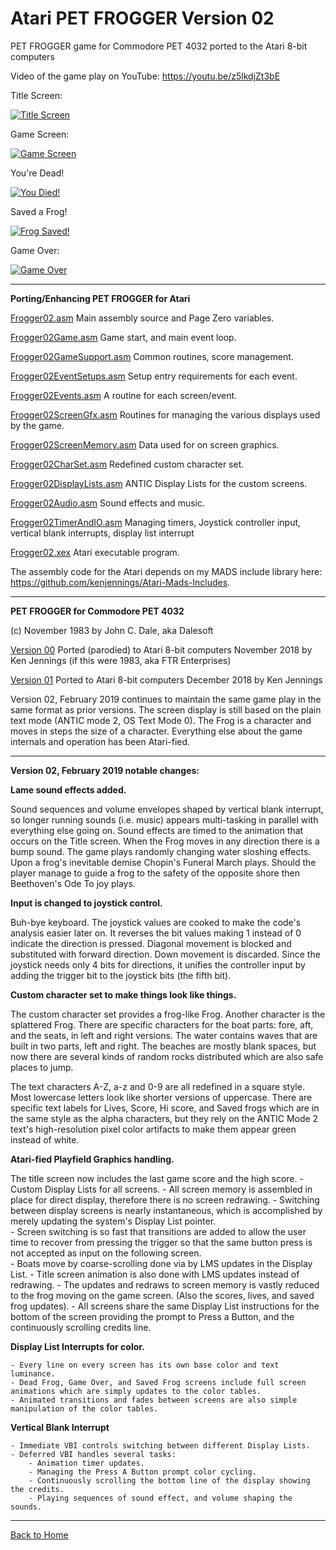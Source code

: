 # Atari PET FROGGER Version 02

PET FROGGER game for Commodore PET 4032 ported to the Atari 8-bit computers

Video of the game play on YouTube: https://youtu.be/z5lkdjZt3bE
  
Title Screen:

[![Title Screen](https://github.com/kenjennings/Atari-Pet-Frogger/raw/master/V02_Title.png "Title Screen")](#features1)

Game Screen:

[![Game Screen](https://github.com/kenjennings/Atari-Pet-Frogger/raw/master/V02_Game.png "Game Screen")](#features2)

You're Dead!

[![You Died!](https://github.com/kenjennings/Atari-Pet-Frogger/raw/master/V02_Dead.png "Dead Frog!")](#features3)

Saved a Frog!

[![Frog Saved!](https://github.com/kenjennings/Atari-Pet-Frogger/raw/master/V02_Saved.png "Saved a Frog!")](#features4)

Game Over:

[![Game Over](https://github.com/kenjennings/Atari-Pet-Frogger/raw/master/V02_GameOver.png "Game Over")](#features5)

---

**Porting/Enhancing PET FROGGER for Atari**

[Frogger02.asm](https://github.com/kenjennings/Atari-Pet-Frogger/blob/master/Frogger02.asm "Frogger02.asm") Main assembly source and Page Zero variables.

[Frogger02Game.asm](https://github.com/kenjennings/Atari-Pet-Frogger/blob/master/Frogger02Game.asm "Frogger02Game.asm") Game start, and main event loop.

[Frogger02GameSupport.asm](https://github.com/kenjennings/Atari-Pet-Frogger/blob/master/Frogger02GameSupport.asm "Frogger02GameSupport.asm") Common routines, score management.

[Frogger02EventSetups.asm](https://github.com/kenjennings/Atari-Pet-Frogger/blob/master/Frogger02EventSetups.asm "Frogger02EventSetups.asm") Setup entry requirements for each event. 

[Frogger02Events.asm](https://github.com/kenjennings/Atari-Pet-Frogger/blob/master/Frogger02Events.asm "Frogger02Events.asm") A routine for each screen/event. 

[Frogger02ScreenGfx.asm](https://github.com/kenjennings/Atari-Pet-Frogger/blob/master/Frogger02ScreenGfx.asm "Frogger02ScreenGfx.asm") Routines for managing the various displays used by the game. 

[Frogger02ScreenMemory.asm](https://github.com/kenjennings/Atari-Pet-Frogger/blob/master/Frogger02ScreenMemory.asm "Frogger02ScreenMemory.asm") Data used for on screen graphics.

[Frogger02CharSet.asm](https://github.com/kenjennings/Atari-Pet-Frogger/blob/master/Frogger02CharSet.asm "Frogger02CharSet.asm") Redefined custom character set.

[Frogger02DisplayLists.asm](https://github.com/kenjennings/Atari-Pet-Frogger/blob/master/Frogger02DisplayLists.asm "Frogger02DisplayLists.asm") ANTIC Display Lists for the custom screens.

[Frogger02Audio.asm](https://github.com/kenjennings/Atari-Pet-Frogger/blob/master/Frogger02Audio.asm "Frogger02Audio.asm") Sound effects and music.

[Frogger02TimerAndIO.asm](https://github.com/kenjennings/Atari-Pet-Frogger/blob/master/Frogger02TimerAndIO.asm "Frogger02TimerAndIO.asm") Managing timers, Joystick controller input, vertical blank interrupts, display list interrupt

[Frogger02.xex](https://github.com/kenjennings/Atari-Pet-Frogger/blob/master/Frogger02.asm "Frogger02.xex") Atari executable program.

The assembly code for the Atari depends on my MADS include library here: https://github.com/kenjennings/Atari-Mads-Includes.  

---

**PET FROGGER for Commodore PET 4032**

(c) November 1983 by John C. Dale, aka Dalesoft

[Version 00](https://github.com/kenjennings/Atari-Pet-Frogger/blob/master/README_V00.md "Version 00") Ported (parodied) to Atari 8-bit computers November 2018 by Ken Jennings (if this were 1983, aka FTR Enterprises)

[Version 01](https://github.com/kenjennings/Atari-Pet-Frogger/blob/master/README_V01.md "Version 01") Ported to Atari 8-bit computers December 2018 by Ken Jennings 

Version 02, February 2019 continues to maintain the same game play in the same format as prior versions.  The screen display is still based on the plain text mode (ANTIC mode 2, OS Text Mode 0).  The Frog is a character and moves in steps the size of a character.  Everything else about the game internals and operation has been Atari-fied.

---

**Version 02, February 2019 notable changes:**

**Lame sound effects added.**

Sound sequences and volume envelopes shaped by vertical blank interrupt, so longer running sounds (i.e. music) appears multi-tasking in parallel with everything else going on.   Sound effects are timed to the animation that occurs on the Title screen.  When the Frog moves in any direction there is a bump sound.  The game plays randomly changing water sloshing effects.  Upon a frog's inevitable demise Chopin's Funeral March plays.  Should the player manage to guide a frog to the safety of the opposite shore then Beethoven's Ode To joy plays. 

**Input is changed to joystick control.** 

Buh-bye keyboard. The joystick values are cooked to make the code's analysis easier later on.  It reverses the bit values making 1 instead of 0 indicate the direction is pressed.  Diagonal movement is blocked and substituted with forward direction.  Down movement is discarded.  Since the joystick needs only 4 bits for directions, it unifies the controller input by adding the trigger bit to the joystick bits (the fifth bit).

**Custom character set to make things look like things.**

The custom character set provides a frog-like Frog. Another character is the splattered Frog.   There are specific characters for the boat parts: fore, aft, and the seats, in left and right versions.  The water contains waves that are built in two parts, left and right.   The beaches are mostly blank spaces, but now there are several kinds of random rocks distributed which are also safe places to jump.

The text characters A-Z, a-z and 0-9 are all redefined in a square style.  Most lowercase letters look like shorter versions of uppercase.  There are specific text labels for Lives, Score, Hi score, and Saved frogs which are in the same style as the alpha characters, but they rely on the ANTIC Mode 2 text's high-resolution pixel color artifacts to make them appear green instead of white. 

**Atari-fied Playfield Graphics handling.**

The title screen now includes the last game score and the high score.
    - Custom Display Lists for all screens. 
    - All screen memory is assembled in place for direct display, therefore there is no screen redrawing.
    - Switching between display screens is nearly instantaneous, which is accomplished by merely updating the system's Display List pointer.  
        - Screen switching is so fast that transitions are added to allow the user time to recover from pressing the trigger so that the same button press is not accepted as input on the following screen.  
    - Boats move by coarse-scrolling done via by LMS updates in the Display List.
    - Title screen animation is also done with LMS updates instead of redrawing.
    - The updates and redraws to screen memory is vastly reduced to the frog moving on the game screen.  (Also the scores, lives, and saved frog updates).
    - All screens share the same Display List instructions for the bottom of the screen providing the prompt to Press a Button, and the continuously scrolling credits line.

**Display List Interrupts for color.**

    - Every line on every screen has its own base color and text luminance.
    - Dead Frog, Game Over, and Saved Frog screens include full screen animations which are simply updates to the color tables.
    - Animated transitions and fades between screens are also simple manipulation of the color tables.

**Vertical Blank Interrupt**

    - Immediate VBI controls switching between different Display Lists.
    - Deferred VBI handles several tasks:
        - Animation timer updates.
        - Managing the Press A Button prompt color cycling. 
        - Continuously scrolling the bottom line of the display showing the credits. 
        - Playing sequences of sound effect, and volume shaping the sounds.

---

[Back to Home](https://github.com/kenjennings/Atari-Pet-Frogger/blob/master/README.md "Home") 
